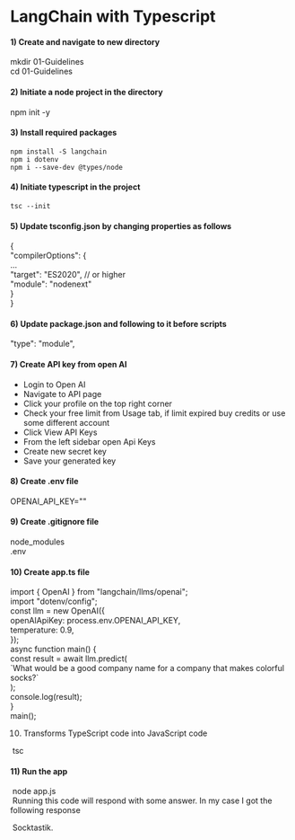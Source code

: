 <h1>LangChain with Typescript</h1>

<h4>1) Create and navigate to new directory</h4>

   mkdir 01-Guidelines<br>
   cd 01-Guidelines

<h4>2) Initiate a node project in the directory</h4>
     npm init -y
   
<h4>3) Install required packages</h4>

    npm install -S langchain
    npm i dotenv
    npm i --save-dev @types/node


<h4>4)  Initiate typescript in the project</h4>

    tsc --init
    
<h4>5) Update tsconfig.json by changing properties as follows</h4>

{<br>
  "compilerOptions": {<br>
    ...<br>
  "target": "ES2020", // or higher<br>
    "module": "nodenext"<br>
  }<br>
}<br>
<h4>6) Update package.json and following to it before scripts</h4>

"type": "module",
<h4>7) Create API key from open AI</h4>
<ul>
<li>Login to Open AI</li>
<li>Navigate to API page</li>
<li>Click your profile on the top right corner</li>
<li>Check your free limit from Usage tab, if limit expired buy credits or use some different account</li>
<li>Click View API Keys</li>
<li>From the left sidebar open Api Keys</li>
<li>Create new secret key</li>
<li>Save your generated key</li>

</ul>
<h4>8) Create .env file </h4>
OPENAI_API_KEY="<OPEN_KEYS_PASTE_HERE>"
<h4>9) Create .gitignore file</h4>

node_modules<br>
.env
<h4>10) Create app.ts file</h4>
import { OpenAI } from "langchain/llms/openai";<br>
import "dotenv/config";<br>
const llm = new OpenAI({<br>
  openAIApiKey: process.env.OPENAI_API_KEY,<br>
temperature: 0.9,<br>
});<br>
async function main() {<br>
 const result = await llm.predict(<br>
    `What would be a good company name for a company that makes colorful socks?`<br>
 );<br>
  console.log(result);<br>
}<br>
main();<br>

10) Transforms TypeScript code into JavaScript code

&nbsp;tsc
<h4>11) Run the app</h4>

&nbsp;node app.js<br>
&nbsp;Running this code will respond with some answer. In my case I got the following response<br>

&nbsp;Socktastik.
